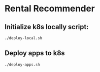 # Rental Recommender

## Initialize k8s locally script:
```
./deploy-local.sh
```

## Deploy apps to k8s
```
./deploy-apps.sh
```
